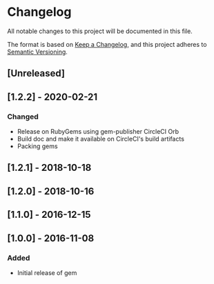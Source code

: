 # Changelog
All notable changes to this project will be documented in this file.

The format is based on [Keep a Changelog](https://keepachangelog.com/en/1.0.0/),
and this project adheres to [Semantic Versioning](https://semver.org/spec/v2.0.0.html).

## [Unreleased]

## [1.2.2] - 2020-02-21
### Changed
- Release on RubyGems using gem-publisher CircleCI Orb
- Build doc and make it available on CircleCI's build artifacts
- Packing gems

## [1.2.1] - 2018-10-18

## [1.2.0] - 2018-10-16

## [1.1.0] - 2016-12-15

## [1.0.0] - 2016-11-08
### Added
- Initial release of gem
